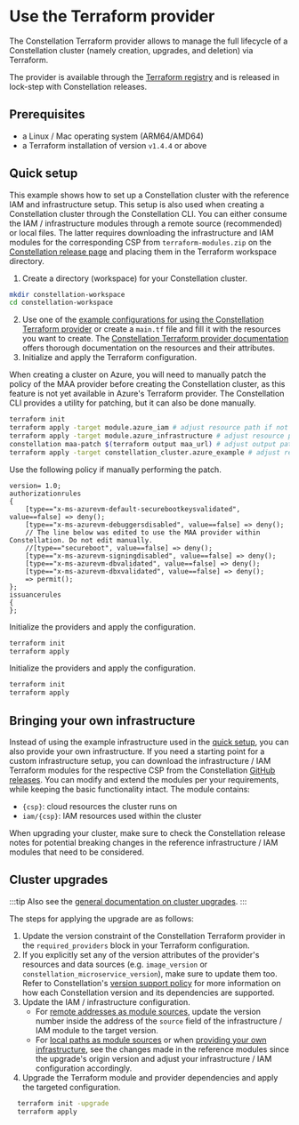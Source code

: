# Use the Terraform provider

The Constellation Terraform provider allows to manage the full lifecycle of a Constellation cluster (namely creation, upgrades, and deletion) via Terraform.
<!-- TODO(elchead): check link during release -->
The provider is available through the [Terraform registry](https://registry.terraform.io/providers/edgelesssys/constellation/latest) and is released in lock-step with Constellation releases.

## Prerequisites

- a Linux / Mac operating system (ARM64/AMD64)
- a Terraform installation of version `v1.4.4` or above

## Quick setup

This example shows how to set up a Constellation cluster with the reference IAM and infrastructure setup. This setup is also used when creating a Constellation cluster through the Constellation CLI. You can either consume the IAM / infrastructure modules through a remote source (recommended) or local files. The latter requires downloading the infrastructure and IAM modules for the corresponding CSP from `terraform-modules.zip` on the [Constellation release page](https://github.com/edgelesssys/constellation/releases/latest) and placing them in the Terraform workspace directory.

1. Create a directory (workspace) for your Constellation cluster.

  ```bash
  mkdir constellation-workspace
  cd constellation-workspace
  ```

2. Use one of the [example configurations for using the Constellation Terraform provider](https://github.com/edgelesssys/constellation/tree/main/terraform-provider-constellation/examples/full) or create a `main.tf` file and fill it with the resources you want to create. The [Constellation Terraform provider documentation](https://registry.terraform.io/providers/edgelesssys/constellation/latest) offers thorough documentation on the resources and their attributes.
3. Initialize and apply the Terraform configuration.
  <tabs>
  <tabItem value="azure" label="Azure">
  When creating a cluster on Azure, you will need to manually patch the policy of the MAA provider before creating the Constellation cluster, as this feature is not yet available in Azure's Terraform provider. The Constellation CLI provides a utility for patching, but it
  can also be done manually.
  
  ```bash
  terraform init
  terraform apply -target module.azure_iam # adjust resource path if not using the example configuration
  terraform apply -target module.azure_infrastructure # adjust resource path if not using the example configuration
  constellation maa-patch $(terraform output maa_url) # adjust output path / input if not using the example configuration or manually patch the resource
  terraform apply -target constellation_cluster.azure_example # adjust resource path if not using the example configuration
  ```

  Use the following policy if manually performing the patch.

  ```
  version= 1.0;
  authorizationrules
  {
      [type=="x-ms-azurevm-default-securebootkeysvalidated", value==false] => deny();
      [type=="x-ms-azurevm-debuggersdisabled", value==false] => deny();
      // The line below was edited to use the MAA provider within Constellation. Do not edit manually.
      //[type=="secureboot", value==false] => deny();
      [type=="x-ms-azurevm-signingdisabled", value==false] => deny();
      [type=="x-ms-azurevm-dbvalidated", value==false] => deny();
      [type=="x-ms-azurevm-dbxvalidated", value==false] => deny();
      => permit();
  };
  issuancerules
  {
  };
  ```
  </tabItem>
  <tabItem value="aws" label="AWS">
  Initialize the providers and apply the configuration.

  ```bash
  terraform init
  terraform apply
  ```
  </tabItem>
  <tabItem value="gcp" label="GCP">
  Initialize the providers and apply the configuration.

  ```bash
  terraform init
  terraform apply
  ```
  </tabItem>
  </tabs>

## Bringing your own infrastructure

Instead of using the example infrastructure used in the [quick setup](#quick-setup), you can also provide your own infrastructure.
If you need a starting point for a custom infrastructure setup, you can download the infrastructure / IAM Terraform modules for the respective CSP from the Constellation [GitHub releases](https://github.com/edgelesssys/constellation/releases). You can modify and extend the modules per your requirements, while keeping the basic functionality intact.
The module contains:

- `{csp}`: cloud resources the cluster runs on
- `iam/{csp}`: IAM resources used within the cluster

When upgrading your cluster, make sure to check the Constellation release notes for potential breaking changes in the reference infrastructure / IAM modules that need to be considered.

## Cluster upgrades

:::tip
Also see the [general documentation on cluster upgrades](./upgrade.md).
:::

The steps for applying the upgrade are as follows:

1. Update the version constraint of the Constellation Terraform provider in the `required_providers` block in your Terraform configuration.
2. If you explicitly set any of the version attributes of the provider's resources and data sources (e.g. `image_version` or `constellation_microservice_version`), make sure to update them too. Refer to Constellation's [version support policy](https://github.com/edgelesssys/constellation/blob/main/dev-docs/workflows/versions-support.md) for more information on how each Constellation version and its dependencies are supported.
3. Update the IAM / infrastructure configuration.
   - For [remote addresses as module sources](https://developer.hashicorp.com/terraform/language/modules/sources#fetching-archives-over-http), update the version number inside the address of the `source` field of the infrastructure / IAM module to the target version.
   - For [local paths as module sources](https://developer.hashicorp.com/terraform/language/modules/sources#local-paths) or when [providing your own infrastructure](#bringing-your-own-infrastructure), see the changes made in the reference modules since the upgrade's origin version and adjust your infrastructure / IAM configuration accordingly.
4. Upgrade the Terraform module and provider dependencies and apply the targeted configuration.

```bash
  terraform init -upgrade
  terraform apply
```
